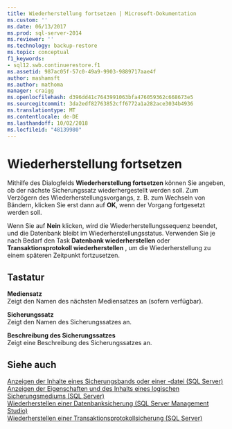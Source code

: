 ```yaml
---
title: Wiederherstellung fortsetzen | Microsoft-Dokumentation
ms.custom: ''
ms.date: 06/13/2017
ms.prod: sql-server-2014
ms.reviewer: ''
ms.technology: backup-restore
ms.topic: conceptual
f1_keywords:
- sql12.swb.continuerestore.f1
ms.assetid: 987ac05f-57c0-49a9-9903-9889717aae4f
author: mashamsft
ms.author: mathoma
manager: craigg
ms.openlocfilehash: d396dd41c7643991063bfa476059362c668673e5
ms.sourcegitcommit: 3da2edf82763852cff6772a1a282ace3034b4936
ms.translationtype: MT
ms.contentlocale: de-DE
ms.lasthandoff: 10/02/2018
ms.locfileid: "48139980"
---
```

# <a name="continue-with-restore"></a>Wiederherstellung fortsetzen
  Mithilfe des Dialogfelds **Wiederherstellung fortsetzen** können Sie angeben, ob der nächste Sicherungssatz wiederhergestellt werden soll. Zum Verzögern des Wiederherstellungsvorgangs, z. B. zum Wechseln von Bändern, klicken Sie erst dann auf **OK**, wenn der Vorgang fortgesetzt werden soll.  
  
 Wenn Sie auf **Nein** klicken, wird die Wiederherstellungssequenz beendet, und die Datenbank bleibt im Wiederherstellungsstatus. Verwenden Sie je nach Bedarf den Task **Datenbank wiederherstellen** oder **Transaktionsprotokoll wiederherstellen** , um die Wiederherstellung zu einem späteren Zeitpunkt fortzusetzen.  
  
## <a name="options"></a>Tastatur  
 **Mediensatz**  
 Zeigt den Namen des nächsten Mediensatzes an (sofern verfügbar).  
  
 **Sicherungssatz**  
 Zeigt den Namen des Sicherungssatzes an.  
  
 **Beschreibung des Sicherungssatzes**  
 Zeigt eine Beschreibung des Sicherungssatzes an.  
  
## <a name="see-also"></a>Siehe auch  
 [Anzeigen der Inhalte eines Sicherungsbands oder einer -datei &#40;SQL Server&#41;](../relational-databases/backup-restore/view-the-contents-of-a-backup-tape-or-file-sql-server.md)   
 [Anzeigen der Eigenschaften und des Inhalts eines logischen Sicherungsmediums &#40;SQL Server&#41;](../relational-databases/backup-restore/view-the-properties-and-contents-of-a-logical-backup-device-sql-server.md)   
 [Wiederherstellen einer Datenbanksicherung &#40;SQL Server Management Studio&#41;](../relational-databases/backup-restore/restore-a-database-backup-using-ssms.md)   
 [Wiederherstellen einer Transaktionsprotokollsicherung &#40;SQL Server&#41;](../relational-databases/backup-restore/restore-a-transaction-log-backup-sql-server.md)  
  
  
